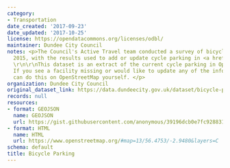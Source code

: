 ```yaml
---
category:
- Transportation
date_created: '2017-09-23'
date_updated: '2017-10-25'
license: https://opendatacommons.org/licenses/odbl/
maintainer: Dundee City Council
notes: <p>The Council's Active Travel team conducted a survey of bicycle parking in
  2015, with the results used to add or update cycle parking in <a href="https://www.openstreetmap.org">OpenStreetMap</a>.
  \r\n\r\nThis dataset is an extract of the current cycle parking in OpenStreetMap.
  If you see a facility missing or would like to update any of the information you
  can do this on OpenStreetMap yourself. </p>
organization: Dundee City Council
original_dataset_link: https://data.dundeecity.gov.uk/dataset/bicycle-parking
records: null
resources:
- format: GEOJSON
  name: GEOJSON
  url: https://gist.githubusercontent.com/anonymous/39196dcb0e7fc9288313dbcce0d0da68/raw/8af22904c4a32d9e97afee64f44376ca6b52b3e9/overpass.geojson
- format: HTML
  name: HTML
  url: https://www.openstreetmap.org/#map=13/56.4753/-2.9480&layers=C
schema: default
title: Bicycle Parking
---
```

